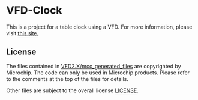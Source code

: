 # VFD-Clock
This is a project for a table clock using a VFD.
For more information, please visit [this site.](https://ice458.wordpress.com/%e5%ae%9f%e7%94%a8%e7%9a%84%e3%81%aavfd%e6%99%82%e8%a8%88/)

## License

The files contained in [VFD2.X/mcc_generated_files](VFD2.X/mcc_generated_files) are copyrighted by Microchip. The code can only be used in Microchip products. Please refer to the comments at the top of the files for details.

Other files are subject to the overall license [LICENSE](LICENSE).

